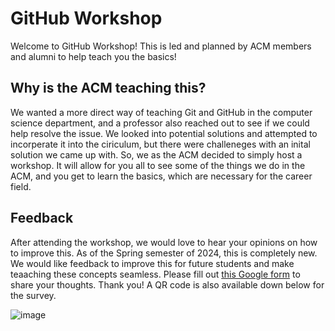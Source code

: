 # GitHub Workshop

Welcome to GitHub Workshop! This is led and planned by ACM members and alumni to help teach you the basics!

## Why is the ACM teaching this?
We wanted a more direct way of teaching Git and GitHub in the computer science department, and a professor also reached out to see if we could help resolve the issue. 
We looked into potential solutions and attempted to incorperate it into the ciriculum, but there were challeneges with an inital solution we came up with. So, we as the ACM decided to simply host a workshop. It will allow for you all to see some of the things we do in the ACM, and you get to learn the basics, which are necessary for the career field.

## Feedback
After attending the workshop, we would love to hear your opinions on how to improve this. As of the Spring semester of 2024, this is completely new. We would like feedback to improve 
this for future students and make teaaching these concepts seamless. Please fill out 
[this Google form](https://docs.google.com/forms/d/e/1FAIpQLScoYIzTiX5WsTPMCQvohZQzY7uqg-rTr5YgfGPXsDQOqN70Sw/viewform) to share your thoughts. Thank you! A QR code is also 
available down below for the survey.

![image](https://github.com/acm-ndsu/GitHub-Teachings/assets/114031398/11409efd-371f-4f00-9cdb-4c372bc2a5a5)

